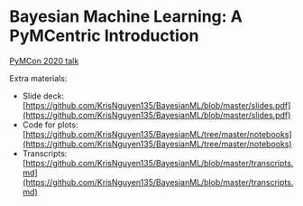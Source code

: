 # Bayesian Machine Learning: A PyMCentric Introduction

[PyMCon 2020 talk]()

Extra materials:
- Slide deck: [https://github.com/KrisNguyen135/BayesianML/blob/master/slides.pdf](https://github.com/KrisNguyen135/BayesianML/blob/master/slides.pdf)
- Code for plots: [https://github.com/KrisNguyen135/BayesianML/tree/master/notebooks](https://github.com/KrisNguyen135/BayesianML/tree/master/notebooks)
- Transcripts: [https://github.com/KrisNguyen135/BayesianML/blob/master/transcripts.md](https://github.com/KrisNguyen135/BayesianML/blob/master/transcripts.md)
